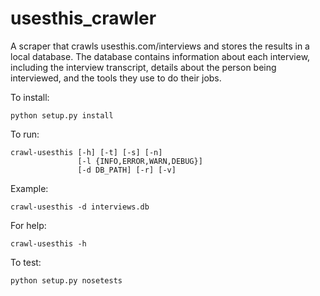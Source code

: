 # usesthis_crawler

A scraper that crawls usesthis.com/interviews and stores the results in a local database. The database contains information about each interview, including the interview transcript, details about the person being interviewed, and the tools they use to do their jobs.

To install:

    python setup.py install


To run:

    crawl-usesthis [-h] [-t] [-s] [-n]
                   [-l {INFO,ERROR,WARN,DEBUG}]
                   [-d DB_PATH] [-r] [-v]

Example:

    crawl-usesthis -d interviews.db


For help:

    crawl-usesthis -h


To test:

    python setup.py nosetests
